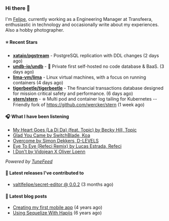 ### Hi there 👋

I'm [Felipe](https://felipevm.com), currently working as a Engineering Manager at Transfeera, enthusiastic in technology and occasionally write about my experiences. Also a hobby photographer.

#### ⭐ Recent Stars
- **[xataio/pgstream](https://github.com/xataio/pgstream)** - PostgreSQL replication with DDL changes (2 days ago)
- **[undb-io/undb](https://github.com/undb-io/undb)** - 🚀 Private first self-hosted no code database &amp; BaaS. (3 days ago)
- **[lima-vm/lima](https://github.com/lima-vm/lima)** - Linux virtual machines, with a focus on running containers (4 days ago)
- **[tigerbeetle/tigerbeetle](https://github.com/tigerbeetle/tigerbeetle)** - The financial transactions database designed for mission critical safety and performance. (6 days ago)
- **[stern/stern](https://github.com/stern/stern)** - ⎈ Multi pod and container log tailing for Kubernetes -- Friendly fork of https://github.com/wercker/stern (1 week ago)

#### 🎧 What I have been listening
- [My Heart Goes (La Di Da) (feat. Topic) by Becky Hill, Topic](https://open.spotify.com/track/2dWNKXTs5z7Iu1g0kYh4Xe)
- [Glad You Came by SwitchBlade, Koa](https://open.spotify.com/track/1DqlitCYDktQxUzYi7xkbq)
- [Overcome by Simon Dekkers, D-LEVELS](https://open.spotify.com/track/4BslNG1DUmiVT6qMOYyvlJ)
- [Eye To Eye (Refeci Remix) by Lucas Estrada, Refeci](https://open.spotify.com/track/3fKCLCzk0GOimwI3e42wCg)
- [I Don&#39;t by Vidojean X Oliver Loenn](https://open.spotify.com/track/02GT6uDGyR9hrnGisPJNmH)

_Powered by [TuneFeed](https://tunefeed.app?ref=valtlfelipe-gh-profile)_ 

#### 🚀 Latest releases I've contributed to


- [valtlfelipe/secret-editor @ 0.0.2](https://github.com/valtlfelipe/secret-editor/releases/tag/0.0.2) (3 months ago)

#### 📄 Latest blog posts
- [Creating my first mobile app](https://felipevm.com/posts/creating-my-first-mobile-app/) (4 years ago)
- [Using Sequelize With Hapijs](https://felipevm.com/posts/using-sequelize-with-hapijs/) (6 years ago)
